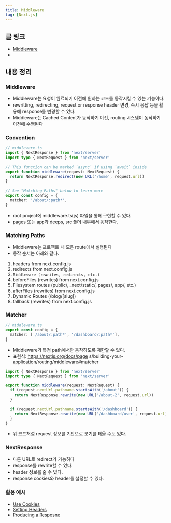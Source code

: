 ```yaml
---
title: Middleware
tag: [Next.js]
---
```

## 글 링크
- [Middleware](https://nextjs.org/docs/pages/building-your-application/routing/middleware)
-

## 내용 정리
### Middleware
- Middleware는 요청이 완료되기 이전에 원하는 코드를 동작시킬 수 있는 기능이다.
- rewritting, redirecting, request or response header 변경, 즉시 응답 등을 활용해 response를 변경할 수 있다.
- Middleware는 Cached Content가 동작하기 이전, routing 시스템이 동작하기 이전에 수행된다

### Convention
```typescript
// middleware.ts
import { NextResponse } from 'next/server'
import type { NextRequest } from 'next/server'
 
// This function can be marked `async` if using `await` inside
export function middleware(request: NextRequest) {
  return NextResponse.redirect(new URL('/home', request.url))
}
 
// See "Matching Paths" below to learn more
export const config = {
  matcher: '/about/:path*',
}
```
- root project에 middleware.ts(js) 파일을 통해 구현할 수 있다.
- pages 또는 app과 deeps, src 폴더 내부에서 동작한다.


### Matching Paths
- Middleware는 프로젝트 내 모든 route에서 실행된다
- 동작 순서는 아래와 같다.
1.  headers from next.config.js
2.  redirects from next.config.js
3. `Middleware (rewrites, redirects, etc.)`
4. beforeFiles (rewrites) from next.config.js
5. Filesystem routes (public/, _next/static/, pages/, app/, etc.)
6. afterFiles (rewrites) from next.config.js
7. Dynamic Routes (/blog/[slug]) 
8. fallback (rewrites) from next.config.js


### Matcher
```typescript
// middleware.ts
export const config = {
  matcher: ['/about/:path*', '/dashboard/:path*'],
}
```
- Middleware가 특정 path에서만 동작하도록 제한할 수 있다.
- 표현식: https://nextjs.org/docs/page s/building-your-application/routing/middleware#matcher

```typescript
import { NextResponse } from 'next/server'
import type { NextRequest } from 'next/server'
 
export function middleware(request: NextRequest) {
  if (request.nextUrl.pathname.startsWith('/about')) {
    return NextResponse.rewrite(new URL('/about-2', request.url))
  }
 
  if (request.nextUrl.pathname.startsWith('/dashboard')) {
    return NextResponse.rewrite(new URL('/dashboard/user', request.url))
  }
}
```
- 위 코드처럼 request 정보를 기반으로 분기를 태울 수도 있다.


### NextResponse
- 다른 URL로 redirect가 가능하다
- response를 rewrite할 수 있다.
- header 정보를 줄 수 있다.
- response cookies와 header를 설정할 수 있다.


### 활용 예시
- [Use Cookies](https://nextjs.org/docs/pages/building-your-application/routing/middleware#using-cookies)
- [Setting Headers](https://nextjs.org/docs/pages/building-your-application/routing/middleware#using-cookies)
- [Producing a Resposne](https://nextjs.org/docs/pages/building-your-application/routing/middleware#producing-a-response)


